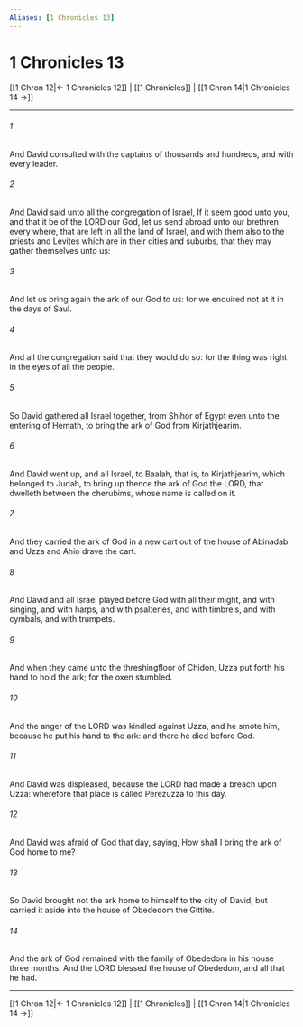 ```yaml
---
Aliases: [1 Chronicles 13]
---
```

# 1 Chronicles 13

[[1 Chron 12|← 1 Chronicles 12]] | [[1 Chronicles]] | [[1 Chron 14|1 Chronicles 14 →]]
***



###### 1 
And David consulted with the captains of thousands and hundreds, and with every leader. 

###### 2 
And David said unto all the congregation of Israel, If it seem good unto you, and that it be of the LORD our God, let us send abroad unto our brethren every where, that are left in all the land of Israel, and with them also to the priests and Levites which are in their cities and suburbs, that they may gather themselves unto us: 

###### 3 
And let us bring again the ark of our God to us: for we enquired not at it in the days of Saul. 

###### 4 
And all the congregation said that they would do so: for the thing was right in the eyes of all the people. 

###### 5 
So David gathered all Israel together, from Shihor of Egypt even unto the entering of Hemath, to bring the ark of God from Kirjathjearim. 

###### 6 
And David went up, and all Israel, to Baalah, that is, to Kirjathjearim, which belonged to Judah, to bring up thence the ark of God the LORD, that dwelleth between the cherubims, whose name is called on it. 

###### 7 
And they carried the ark of God in a new cart out of the house of Abinadab: and Uzza and Ahio drave the cart. 

###### 8 
And David and all Israel played before God with all their might, and with singing, and with harps, and with psalteries, and with timbrels, and with cymbals, and with trumpets. 

###### 9 
And when they came unto the threshingfloor of Chidon, Uzza put forth his hand to hold the ark; for the oxen stumbled. 

###### 10 
And the anger of the LORD was kindled against Uzza, and he smote him, because he put his hand to the ark: and there he died before God. 

###### 11 
And David was displeased, because the LORD had made a breach upon Uzza: wherefore that place is called Perezuzza to this day. 

###### 12 
And David was afraid of God that day, saying, How shall I bring the ark of God home to me? 

###### 13 
So David brought not the ark home to himself to the city of David, but carried it aside into the house of Obededom the Gittite. 

###### 14 
And the ark of God remained with the family of Obededom in his house three months. And the LORD blessed the house of Obededom, and all that he had.

***
[[1 Chron 12|← 1 Chronicles 12]] | [[1 Chronicles]] | [[1 Chron 14|1 Chronicles 14 →]]
